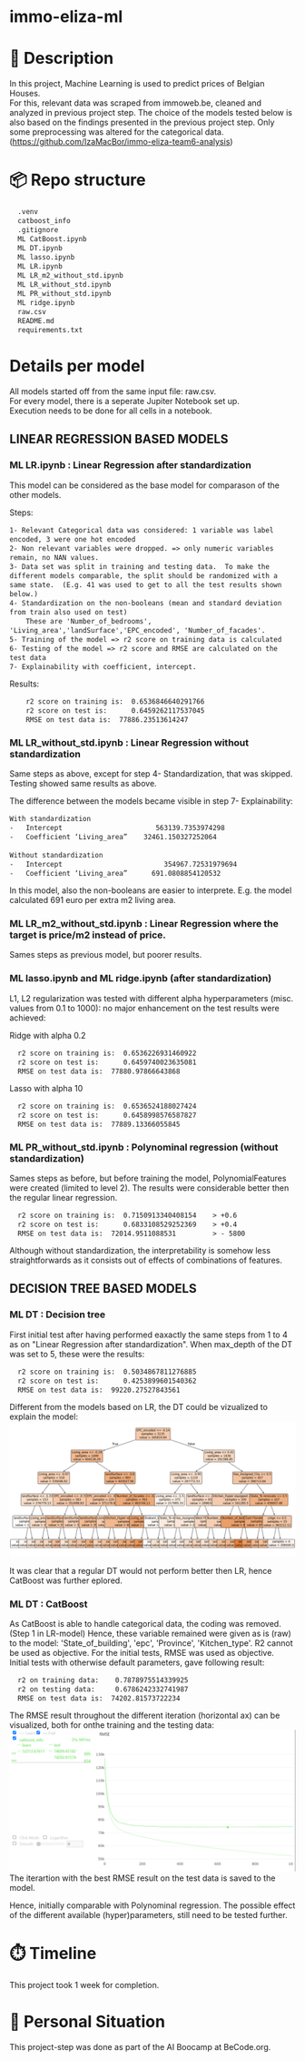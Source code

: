 # immo-eliza-ml


# 🏢 Description

In this project, Machine Learning is used to predict prices of Belgian Houses.  
For this, relevant data was scraped from immoweb.be, cleaned and analyzed in previous project step. 
 The choice of the models tested below is also based on the findings presented in the previous project step.
 Only some preprocessing was altered for the categorical data. 
(https://github.com/IzaMacBor/immo-eliza-team6-analysis)

# 📦 Repo structure 

```
  .venv
  catboost_info
  .gitignore
  ML CatBoost.ipynb
  ML DT.ipynb
  ML lasso.ipynb
  ML LR.ipynb
  ML LR_m2_without_std.ipynb
  ML LR_without_std.ipynb
  ML PR_without_std.ipynb
  ML ridge.ipynb
  raw.csv
  README.md
  requirements.txt
```

# Details per model
All models started off from the same input file: raw.csv.  
For every model, there is a seperate Jupiter Notebook set up.  
Execution needs to be done for all cells in a notebook.

## LINEAR REGRESSION BASED MODELS

 ### ML LR.ipynb : Linear Regression after standardization
 This model can be considered as the base model for comparason of the other models.

 Steps:

    1- Relevant Categorical data was considered: 1 variable was label encoded, 3 were one hot encoded
    2- Non relevant variables were dropped. => only numeric variables remain, no NAN values.
    3- Data set was split in training and testing data.  To make the different models comparable, the split should be randomized with a same state.  (E.g. 41 was used to get to all the test results shown below.)
    4- Standardization on the non-booleans (mean and standard deviation from train also used on test)
        These are 'Number_of_bedrooms', 'Living_area','landSurface','EPC_encoded', 'Number_of_facades'.
    5- Training of the model => r2 score on training data is calculated
    6- Testing of the model => r2 score and RMSE are calculated on the test data
    7- Explainability with coefficient, intercept.


Results:

        r2 score on training is:  0.6536846640291766
        r2 score on test is:      0.6459262117537045
        RMSE on test data is:  77886.23513614247
 
### ML LR_without_std.ipynb : Linear Regression without standardization
Same steps as above, except for step 4- Standardization, that was skipped.
Testing showed same results as above.

The difference between the models became visible in step 7- Explainability:

    With standardization
    -	Intercept 			            563139.7353974298
    -	Coefficient ‘Living_area” 	 32461.150327252064

    Without standardization
    -	Intercept			              354967.72531979694
    -	Coefficient ‘Living_area” 	   691.0808854120532		


In this model, also the non-booleans are easier to interprete.  E.g. the model calculated 691 euro per extra m2 living area.

### ML LR_m2_without_std.ipynb : Linear Regression where the target is price/m2 instead of price.
Sames steps as previous model, but poorer results.

### ML lasso.ipynb and ML ridge.ipynb (after standardization)
L1, L2 regularization was tested with different alpha hyperparameters (misc. values from 0.1 to 1000): no major enhancement on the test results were achieved:

Ridge with alpha 0.2

      r2 score on training is:  0.6536226931460922
      r2 score on test is:      0.6459740023635081
      RMSE on test data is:  77880.97866643868

Lasso with alpha 10

      r2 score on training is:  0.6536524188027424
      r2 score on test is:      0.6458998576587827
      RMSE on test data is:  77889.13366055845

### ML PR_without_std.ipynb : Polynominal regression (without standardization)
Sames steps as before, but before training the model, PolynomialFeatures were created (limited to level 2). 
The results were considerable better then the regular linear regression.

      r2 score on training is:  0.7150913340408154    > +0.6
      r2 score on test is:      0.6833108529252369    > +0.4
      RMSE on test data is:  72014.9511088531         > - 5800

Although without standardization, the interpretability is somehow less straightforwards as it consists out of effects of combinations of features.


## DECISION TREE BASED MODELS

### ML DT : Decision tree
First initial test after having performed eaxactly the same steps from 1 to 4 as on "Linear Regression after standardization". When max_depth of the DT was set to 5, these were the results:

      r2 score on training is:  0.5034867811276885
      r2 score on test is:      0.4253899601540362
      RMSE on test data is:  99220.27527843561

Different from the models based on LR, the DT could be vizualized to explain the model:
![alt text](image.png)

It was clear that a regular DT would not perform better then LR, hence CatBoost was further eplored.

### ML DT : CatBoost
As CatBoost is able to handle categorical data, the coding was removed. (Step 1 in LR-model)
Hence, these variable remained were given as is (raw) to the model: 'State_of_building', 'epc', 'Province', 'Kitchen_type'.
R2 cannot be used as objective.  For the initial tests, RMSE was used as objective.
Initial tests with otherwise default parameters, gave following result:

      r2 on training data:    0.7878975514339925
      r2 on testing data:     0.6786242332741987
      RMSE on test data is:  74202.81573722234

The RMSE result throughout the different iteration (horizontal ax) can be visualized, both for onthe training and the testing data:
![alt text](image-3.png)
The iterartion with the best RMSE result on the test data is saved to the model.

Hence, initially comparable with Polynominal regression.  The possible effect of the different available (hyper)parameters, still need to be tested further.


# ⏱️ Timeline
This project took 1 week for completion.

# 📌 Personal Situation
This project-step was done as part of the AI Boocamp at BeCode.org. 


